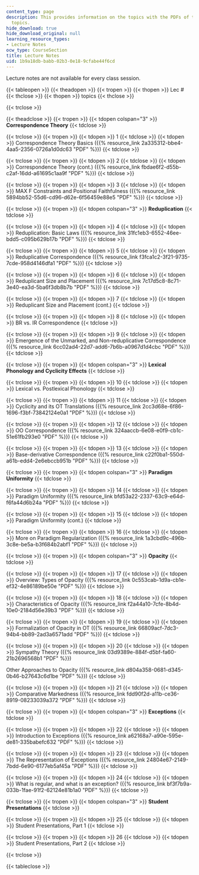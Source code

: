 ```yaml
---
content_type: page
description: This provides information on the topics with the PDFs of the corresponding
  topics.
hide_download: true
hide_download_original: null
learning_resource_types:
- Lecture Notes
ocw_type: CourseSection
title: Lecture Notes
uid: 1b9a18db-babb-02b3-0e18-9cfabe44f6cd
---
```


Lecture notes are not available for every class session.

{{< tableopen >}}
{{< theadopen >}}
{{< tropen >}}
{{< thopen >}}
Lec #
{{< thclose >}}
{{< thopen >}}
topics
{{< thclose >}}

{{< trclose >}}

{{< theadclose >}}
{{< tropen >}}
{{< tdopen colspan="3" >}}
**Correspondence Theory**
{{< tdclose >}}

{{< trclose >}}
{{< tropen >}}
{{< tdopen >}}
1
{{< tdclose >}}
{{< tdopen >}}
Correspondence Theory Basics ({{% resource_link 2a335312-bbe4-4aa5-2356-0726a1d0dc63 "PDF" %}})
{{< tdclose >}}

{{< trclose >}}
{{< tropen >}}
{{< tdopen >}}
2
{{< tdclose >}}
{{< tdopen >}}
Correspondence Theory (cont.) ({{% resource_link fbdae6f2-d55b-c2af-16dd-a61695c1aa9f "PDF" %}})
{{< tdclose >}}

{{< trclose >}}
{{< tropen >}}
{{< tdopen >}}
3
{{< tdclose >}}
{{< tdopen >}}
MAX F Constraints and Positional Faithfulness ({{% resource_link 5894bb52-55d6-cd96-d62e-6f56459e88e5 "PDF" %}})
{{< tdclose >}}

{{< trclose >}}
{{< tropen >}}
{{< tdopen colspan="3" >}}
**Reduplication**
{{< tdclose >}}

{{< trclose >}}
{{< tropen >}}
{{< tdopen >}}
4
{{< tdclose >}}
{{< tdopen >}}
Reduplication: Basic Laws ({{% resource_link 31fc1eb3-6552-46ee-bdd5-c095b629b17b "PDF" %}})
{{< tdclose >}}

{{< trclose >}}
{{< tropen >}}
{{< tdopen >}}
5
{{< tdclose >}}
{{< tdopen >}}
Reduplicative Correspondence ({{% resource_link f3fca1c2-3f21-9735-7cde-958d4146dfa1 "PDF" %}})
{{< tdclose >}}

{{< trclose >}}
{{< tropen >}}
{{< tdopen >}}
6
{{< tdclose >}}
{{< tdopen >}}
Reduplicant Size and Placement ({{% resource_link 7c17d5c8-8c71-3e40-ea3d-5ba6f3db8b7b "PDF" %}})
{{< tdclose >}}

{{< trclose >}}
{{< tropen >}}
{{< tdopen >}}
7
{{< tdclose >}}
{{< tdopen >}}
Reduplicant Size and Placement (cont.)
{{< tdclose >}}

{{< trclose >}}
{{< tropen >}}
{{< tdopen >}}
8
{{< tdclose >}}
{{< tdopen >}}
BR vs. IR Correspondence
{{< tdclose >}}

{{< trclose >}}
{{< tropen >}}
{{< tdopen >}}
9
{{< tdclose >}}
{{< tdopen >}}
Emergence of the Unmarked, and Non-reduplicative Correspondence ({{% resource_link 6cc02ad4-22d7-add6-7b6b-a0967d1d4cbc "PDF" %}})
{{< tdclose >}}

{{< trclose >}}
{{< tropen >}}
{{< tdopen colspan="3" >}}
**Lexical Phonology and Cyclicity Effects**
{{< tdclose >}}

{{< trclose >}}
{{< tropen >}}
{{< tdopen >}}
10
{{< tdclose >}}
{{< tdopen >}}
Lexical vs. Postlexical Phonology
{{< tdclose >}}

{{< trclose >}}
{{< tropen >}}
{{< tdopen >}}
11
{{< tdclose >}}
{{< tdopen >}}
Cyclicity and its OT Translations ({{% resource_link 2cc3d68e-6f86-1696-f3bf-73842124e0a1 "PDF" %}})
{{< tdclose >}}

{{< trclose >}}
{{< tropen >}}
{{< tdopen >}}
12
{{< tdclose >}}
{{< tdopen >}}
OO Correspondence ({{% resource_link 324aaccb-6e08-e0f9-cb1c-51e61fb293e0 "PDF" %}})
{{< tdclose >}}

{{< trclose >}}
{{< tropen >}}
{{< tdopen >}}
13
{{< tdclose >}}
{{< tdopen >}}
Base-derivative Correspondence ({{% resource_link c22f0ba1-550d-a61b-edd4-2e6ebccb951b "PDF" %}})
{{< tdclose >}}

{{< trclose >}}
{{< tropen >}}
{{< tdopen colspan="3" >}}
**Paradigm Uniformity**
{{< tdclose >}}

{{< trclose >}}
{{< tropen >}}
{{< tdopen >}}
14
{{< tdclose >}}
{{< tdopen >}}
Paradigm Uniformity ({{% resource_link bfd53a22-2337-63c9-e64d-f6fa44d6b24a "PDF" %}})
{{< tdclose >}}

{{< trclose >}}
{{< tropen >}}
{{< tdopen >}}
15
{{< tdclose >}}
{{< tdopen >}}
Paradigm Uniformity (cont.)
{{< tdclose >}}

{{< trclose >}}
{{< tropen >}}
{{< tdopen >}}
16
{{< tdclose >}}
{{< tdopen >}}
More on Paradigm Regularization ({{% resource_link 1a3cbd9c-496b-3c8e-be5a-b3f684b2abf1 "PDF" %}})
{{< tdclose >}}

{{< trclose >}}
{{< tropen >}}
{{< tdopen colspan="3" >}}
**Opacity**
{{< tdclose >}}

{{< trclose >}}
{{< tropen >}}
{{< tdopen >}}
17
{{< tdclose >}}
{{< tdopen >}}
Overview: Types of Opacity ({{% resource_link 0c553cab-1d9a-cb1e-ef32-4e86189be50e "PDF" %}})
{{< tdclose >}}

{{< trclose >}}
{{< tropen >}}
{{< tdopen >}}
18
{{< tdclose >}}
{{< tdopen >}}
Characteristics of Opacity ({{% resource_link f2a44a10-7cfe-8b4d-10e0-2184d56e39b3 "PDF" %}})
{{< tdclose >}}

{{< trclose >}}
{{< tropen >}}
{{< tdopen >}}
19
{{< tdclose >}}
{{< tdopen >}}
Formalization of Opacity in OT ({{% resource_link 66809acf-7dc3-94b4-bb89-2ad3a6571add "PDF" %}})
{{< tdclose >}}

{{< trclose >}}
{{< tropen >}}
{{< tdopen >}}
20
{{< tdclose >}}
{{< tdopen >}}
Sympathy Theory ({{% resource_link 03d9389e-884f-d5bf-fa60-21b2696568b1 "PDF" %}})  
  
Other Approaches to Opacity ({{% resource_link d804a358-0681-d345-0b46-b27643c6d1be "PDF" %}})
{{< tdclose >}}

{{< trclose >}}
{{< tropen >}}
{{< tdopen >}}
21
{{< tdclose >}}
{{< tdopen >}}
Comparative Markedness ({{% resource_link fdd90f2d-a11b-ce36-8919-08233039a372 "PDF" %}})
{{< tdclose >}}

{{< trclose >}}
{{< tropen >}}
{{< tdopen colspan="3" >}}
**Exceptions**
{{< tdclose >}}

{{< trclose >}}
{{< tropen >}}
{{< tdopen >}}
22
{{< tdclose >}}
{{< tdopen >}}
Introduction to Exceptions ({{% resource_link a62168a7-a90e-595e-de81-335babefc632 "PDF" %}})
{{< tdclose >}}

{{< trclose >}}
{{< tropen >}}
{{< tdopen >}}
23
{{< tdclose >}}
{{< tdopen >}}
The Representation of Exceptions ({{% resource_link 24804e67-2149-7bdd-6e90-6177eb5af45a "PDF" %}})
{{< tdclose >}}

{{< trclose >}}
{{< tropen >}}
{{< tdopen >}}
24
{{< tdclose >}}
{{< tdopen >}}
What is regular, and what is an exception? ({{% resource_link bf3f7b9a-033b-1fae-91f2-62124e81b1a0 "PDF" %}})
{{< tdclose >}}

{{< trclose >}}
{{< tropen >}}
{{< tdopen colspan="3" >}}
**Student Presentations**
{{< tdclose >}}

{{< trclose >}}
{{< tropen >}}
{{< tdopen >}}
25
{{< tdclose >}}
{{< tdopen >}}
Student Presentations, Part 1
{{< tdclose >}}

{{< trclose >}}
{{< tropen >}}
{{< tdopen >}}
26
{{< tdclose >}}
{{< tdopen >}}
Student Presentations, Part 2
{{< tdclose >}}

{{< trclose >}}

{{< tableclose >}}